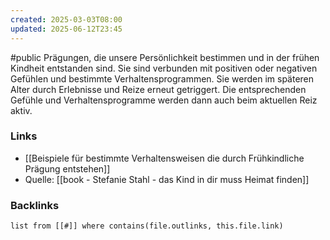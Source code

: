 ```yaml
---
created: 2025-03-03T08:00
updated: 2025-06-12T23:45
---
```

#public
Prägungen, die unsere Persönlichkeit bestimmen und in der frühen Kindheit entstanden sind. Sie sind verbunden mit positiven oder negativen Gefühlen und bestimmte Verhaltensprogrammen. Sie werden im späteren Alter durch Erlebnisse und Reize erneut getriggert. Die entsprechenden Gefühle und Verhaltensprogramme werden dann auch beim aktuellen Reiz aktiv. 

### Links
- [[Beispiele für bestimmte Verhaltensweisen die durch Frühkindliche Prägung entstehen]]
- Quelle: [[book - Stefanie Stahl - das Kind in dir muss Heimat finden]]
### Backlinks
```dataview 
list from [[#]] where contains(file.outlinks, this.file.link)
```

